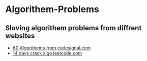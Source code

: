 # Algorithem-Problems
## Sloving algorithem problems from diffrent websites
- [60 Algorithems from codesignal.com](https://github.com/rumiani/algorithem-problems/blob/60codesignal/README.md)
- [14 days crack algo leetcode.com](https://github.com/rumiani/algorithem-problems/blob/14daysleetcode/README.md)

